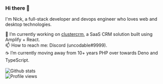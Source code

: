 ### Hi there 👋

I'm Nick, a full-stack developer and devops engineer who loves web and desktop technologies.

🔭 I’m currently working on [clustercrm](https://github.com/clustercrm), a SaaS CRM solution built using Amplify + React.  
📫 How to reach me: Discord (uncodable#9999).  
☕ I’m currently moving away from 10+ years PHP over towards Deno and TypeScript.
<br><br>
![Github stats](https://github-readme-stats.vercel.app/api?username=uncodable&show_icons=true)
<br>
![Profile views](https://gpvc.arturio.dev/uncodable)
